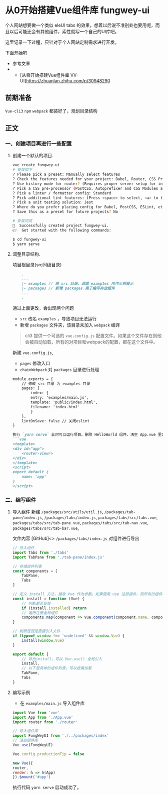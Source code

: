 
# 从0开始搭建Vue组件库 fungwey-ui

个人网站想要做一个类似 eleUI tabs 的效果，想着以后说不准别处也要用呢，而且以后可能还会有其他组件，索性就写一个自己的UI库吧。

这里记录一下过程，只针对于个人网站定制需求进行开发。

下面开始吧

- 参考文章
- - [从零开始搭建Vue组件库 VV-UI]<https://zhuanlan.zhihu.com/p/30948290>

## 前期准备

`Vue-cli3` `npm` `webpack` 都装好了，规划目录结构

## 正文

### 一、创建项目再进行一些配置

1. 创建一个默认的项目.

    ```bash
    vue create fungwey-ui
    # 安装如下
    ? Please pick a preset: Manually select features
    ? Check the features needed for your project: Babel, Router, CSS Pre-processors, Linter, Unit
    ? Use history mode for router? (Requires proper server setup for index fallback in production) No
    ? Pick a CSS pre-processor (PostCSS, Autoprefixer and CSS Modules are supported by default): Sass/SCSS (with dart-sass)
    ? Pick a linter / formatter config: Standard
    ? Pick additional lint features: (Press <space> to select, <a> to toggle all, <i> to invert selection)Lint on save
    ? Pick a unit testing solution: Jest
    ? Where do you prefer placing config for Babel, PostCSS, ESLint, etc.? In package.json
    ? Save this as a preset for future projects? No
    ```

    ```bash
    # 安装完成
    🎉  Successfully created project fungwey-ui.
    👉  Get started with the following commands:

    $ cd fungwey-ui
    $ yarn serve
    ```

2. 调整目录结构.

    项目根目录(src同级目录)

    ```markdown
        .
        ...
        |- examples // 原 src 目录，改成 examples 用作示例展示
        |- packages // 新增 packages 用于编写存放组件
        ...
        .
    ```

    通过上面更改，会出现两个问题
    - `src` 改名 `examples` ，导致项目无法运行
    - 新增 `packages` 文件夹，该目录未加入 `webpack` 编译

    > cli3 提供一个可选的 `vue.config.js` 配置文件。如果这个文件存在则他会被自动加载，所有的对项目和webpack的配置，都在这个文件中。

    新建 `vue.config.js`,
    - `pages` 修改入口
    - `chainWebpack` 对 `packages` 目录进行处理

    ```markdown
    module.exports = {
        // 修改 src 目录 为 examples 目录
        pages: {
            index: {
            entry: 'examples/main.js',
            template: 'public/index.html',
            filename: 'index.html'
            }
        },
        lintOnSave: false // 关闭eslint
    }

    执行 `yarn serve` 此时可以运行项目。删除 HelloWorld 组件，清空 App.vue 里面内容
    ```vue
    <template>
    <div id="app">
        <router-view/>
    </div>
    </template>
    <script>
    export default {
        name: 'app'
    }
    </script>
    ```

### 二、编写组件

1. 导入组件
    新建 `/packages/src/utils/util.js`,
        `/packages/tab-pane/index.js`,
        `/packages/tabs/index.js`,
        `packages/tabs/src/tabs.vue`,
        `packages/tabs/src/tab-pane.vue`,
        `packages/tabs/src/tab-nav.vue`,
        `packages/tabs/src/tab-bar.vue`,

    文件内容 [GitHub]<>
    `/packages/tabs/index.js` 对组件进行导出

    ```js
    // 导入组件
    import Tabs from './tabs'
    import TabPane from './tab-pane/index.js'

    // 存储组件列表
    const components = [
        TabPane,
        Tabs
    ]

    // 定义 install 方法，接收 Vue 作为参数。如果使用 use 注册插件，则所有的组件都将被注册
    const install = function (Vue) {
        // 判断是否安装
        if (install.installed) return
        // 遍历注册全局组件
        components.map(component => Vue.component(component.name, component))
    }

    // 判断是否是直接引入文件
    if (typeof window !== 'undefined' && window.Vue) {
        install(window.Vue)
    }

    export default {
        // 导出install，可以 Vue.use() 全局引入
        install,
        // 以下是具体的组件列表，可以按需加载
        TabPane,
        Tabs
    }
    ```

2. 编写示例

    - 在 `examples/main.js` 导入组件库

    ```js
    import Vue from 'vue'
    import App from './App.vue'
    import router from './router'

    // 导入组件库
    import FungWeyUI from './../packages/index'
    // 注册组件库
    Vue.use(FungWeyUI)

    Vue.config.productionTip = false

    new Vue({
    router,
    render: h => h(App)
    }).$mount('#app')

    ```

    执行代码 `yarn serve` 启动成功了。
